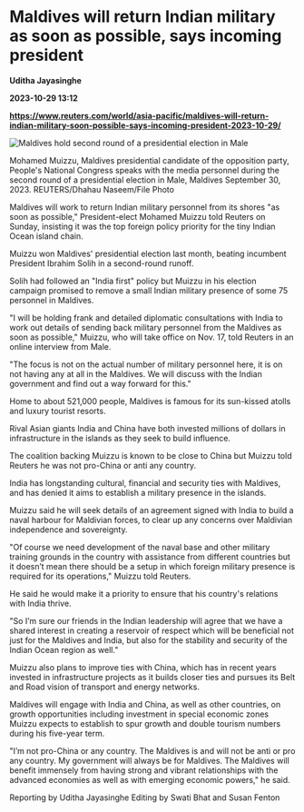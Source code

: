# Maldives will return Indian military as soon as possible, says incoming president
**Uditha Jayasinghe**

**2023-10-29 13:12**

**https://www.reuters.com/world/asia-pacific/maldives-will-return-indian-military-soon-possible-says-incoming-president-2023-10-29/**

![Maldives hold second round of a presidential election in Male](https://www.reuters.com/resizer/fvuAxnPj7yd2To52yf-J73q3e54=/1920x0/filters:quality(80)/cloudfront-us-east-2.images.arcpublishing.com/reuters/VZMDM32LBRJRFPSKTHRP7UCEUA.jpg)

Mohamed Muizzu, Maldives presidential candidate of the opposition party, People's National Congress speaks with the media personnel during the second round of a presidential election in Male, Maldives September 30, 2023. REUTERS/Dhahau Naseem/File Photo

Maldives will work to return Indian military personnel from its shores "as soon as possible," President-elect Mohamed Muizzu told Reuters on Sunday, insisting it was the top foreign policy priority for the tiny Indian Ocean island chain.

Muizzu won Maldives' presidential election last month, beating incumbent President Ibrahim Solih in a second-round runoff.

Solih had followed an "India first" policy but Muizzu in his election campaign promised to remove a small Indian military presence of some 75 personnel in Maldives.

"I will be holding frank and detailed diplomatic consultations with India to work out details of sending back military personnel from the Maldives as soon as possible," Muizzu, who will take office on Nov. 17, told Reuters in an online interview from Male.

"The focus is not on the actual number of military personnel here, it is on not having any at all in the Maldives. We will discuss with the Indian government and find out a way forward for this."

Home to about 521,000 people, Maldives is famous for its sun-kissed atolls and luxury tourist resorts.

Rival Asian giants India and China have both invested millions of dollars in infrastructure in the islands as they seek to build influence.

The coalition backing Muizzu is known to be close to China but Muizzu told Reuters he was not pro-China or anti any country.

India has longstanding cultural, financial and security ties with Maldives, and has denied it aims to establish a military presence in the islands.

Muizzu said he will seek details of an agreement signed with India to build a naval harbour for Maldivian forces, to clear up any concerns over Maldivian independence and sovereignty.

"Of course we need development of the naval base and other military training grounds in the country with assistance from different countries but it doesn’t mean there should be a setup in which foreign military presence is required for its operations," Muizzu told Reuters.

He said he would make it a priority to ensure that his country's relations with India thrive.

"So I’m sure our friends in the Indian leadership will agree that we have a shared interest in creating a reservoir of respect which will be beneficial not just for the Maldives and India, but also for the stability and security of the Indian Ocean region as well."

Muizzu also plans to improve ties with China, which has in recent years invested in infrastructure projects as it builds closer ties and pursues its Belt and Road vision of transport and energy networks.

Maldives will engage with India and China, as well as other countries, on growth opportunities including investment in special economic zones Muizzu expects to establish to spur growth and double tourism numbers during his five-year term.

"I’m not pro-China or any country. The Maldives is and will not be anti or pro any country. My government will always be for Maldives. The Maldives will benefit immensely from having strong and vibrant relationships with the advanced economies as well as with emerging economic powers," he said.

Reporting by Uditha Jayasinghe Editing by Swati Bhat and Susan Fenton